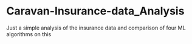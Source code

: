 # Caravan-Insurance-data_Analysis
Just a simple analysis of the insurance data and comparison of four ML algorithms on this
